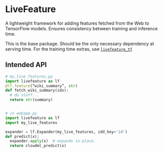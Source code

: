 # LiveFeature

A lightweight framework for adding features fetched from the Web to TensorFlow models.
Ensures consistency between training and inference time.

This is the base package. Should be the only necessary dependency at serving time.
For the training time extras, use [`livefeature_tf`](https://github.com/kjchavez/live-feature-tf)

## Intended API

```python
# my_live_features.py
import livefeature as lf
@lf.feature(“wiki_summary”, str)
def fetch_wiki_summary(idx):
  # do stuff...
  return str(summary)


# in webapp.py
import livefeature as lf
import my_live_features

expander = lf.Expander(my_live_features, idd_key='id')
def predict(x):
  expander.apply(x)  # expands in-place.
  return cloudml_predict(x)
```
